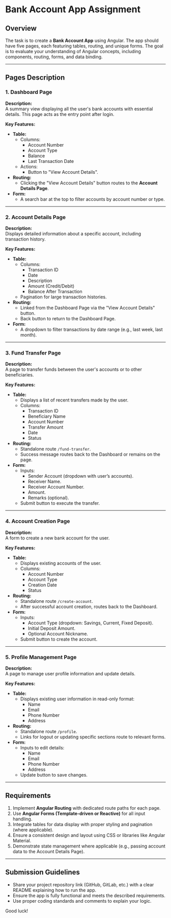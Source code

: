# Bank Account App Assignment

## Overview
The task is to create a **Bank Account App** using Angular. The app should have five pages, each featuring tables, routing, and unique forms. The goal is to evaluate your understanding of Angular concepts, including components, routing, forms, and data binding.

---

## Pages Description

### 1. Dashboard Page
**Description:**  
A summary view displaying all the user's bank accounts with essential details. This page acts as the entry point after login.

**Key Features:**
- **Table:**
  - Columns:
    - Account Number
    - Account Type
    - Balance
    - Last Transaction Date
  - Actions:
    - Button to "View Account Details".
- **Routing:**
  - Clicking the "View Account Details" button routes to the **Account Details Page**.
- **Form:**
  - A search bar at the top to filter accounts by account number or type.

---

### 2. Account Details Page
**Description:**  
Displays detailed information about a specific account, including transaction history.

**Key Features:**
- **Table:**
  - Columns:
    - Transaction ID
    - Date
    - Description
    - Amount (Credit/Debit)
    - Balance After Transaction
  - Pagination for large transaction histories.
- **Routing:**
  - Linked from the Dashboard Page via the "View Account Details" button.
  - Back button to return to the Dashboard Page.
- **Form:**
  - A dropdown to filter transactions by date range (e.g., last week, last month).

---

### 3. Fund Transfer Page
**Description:**  
A page to transfer funds between the user's accounts or to other beneficiaries.

**Key Features:**
- **Table:**
  - Displays a list of recent transfers made by the user.
  - Columns:
    - Transaction ID
    - Beneficiary Name
    - Account Number
    - Transfer Amount
    - Date
    - Status
- **Routing:**
  - Standalone route `/fund-transfer`.
  - Success message routes back to the Dashboard or remains on the page.
- **Form:**
  - Inputs:
    - Sender Account (dropdown with user’s accounts).
    - Receiver Name.
    - Receiver Account Number.
    - Amount.
    - Remarks (optional).
  - Submit button to execute the transfer.

---

### 4. Account Creation Page
**Description:**  
A form to create a new bank account for the user.

**Key Features:**
- **Table:**
  - Displays existing accounts of the user.
  - Columns:
    - Account Number
    - Account Type
    - Creation Date
    - Status
- **Routing:**
  - Standalone route `/create-account`.
  - After successful account creation, routes back to the Dashboard.
- **Form:**
  - Inputs:
    - Account Type (dropdown: Savings, Current, Fixed Deposit).
    - Initial Deposit Amount.
    - Optional Account Nickname.
  - Submit button to create the account.

---

### 5. Profile Management Page
**Description:**  
A page to manage user profile information and update details.

**Key Features:**
- **Table:**
  - Displays existing user information in read-only format:
    - Name
    - Email
    - Phone Number
    - Address
- **Routing:**
  - Standalone route `/profile`.
  - Links for logout or updating specific sections route to relevant forms.
- **Form:**
  - Inputs to edit details:
    - Name
    - Email
    - Phone Number
    - Address
  - Update button to save changes.

---

## Requirements
1. Implement **Angular Routing** with dedicated route paths for each page.
2. Use **Angular Forms (Template-driven or Reactive)** for all input handling.
3. Integrate tables for data display with proper styling and pagination (where applicable).
4. Ensure a consistent design and layout using CSS or libraries like Angular Material.
5. Demonstrate state management where applicable (e.g., passing account data to the Account Details Page).

---

## Submission Guidelines
- Share your project repository link (GitHub, GitLab, etc.) with a clear README explaining how to run the app.
- Ensure the app is fully functional and meets the described requirements.
- Use proper coding standards and comments to explain your logic.

Good luck!
